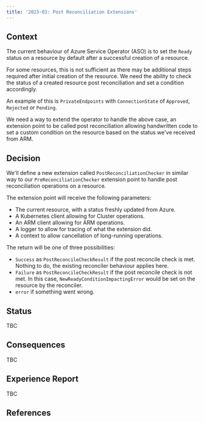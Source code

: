 ```yaml
---
title: '2023-03: Post Reconciliation Extensions'
---
```


## Context

The current behaviour of Azure Service Operator (ASO) is to set the `Ready` status on a resource by default after a successful creation of a resource. 

For some resources, this is not sufficient as there may be additional steps required after initial creation of the resource. We need the ability to check the status of a created resource post reconciliation and set a condition accordingly. 

An example of this is `PrivateEndpoints` with `ConnectionState` of `Approved`, `Rejected` or `Pending`.

We need a way to extend the operator to handle the above case, an extension point to be called post reconciliation allowing handwritten code to set a custom condition on the resource based on the status we've received from ARM.

## Decision

We'll define a new extension called `PostReconciliationChecker` in similar way to our `PreReconciliationChecker` extension point to handle post reconciliation operations on a resource. 

The extension point will receive the following parameters:

- The current resource, with a status freshly updated from Azure.
- A Kubernetes client allowing for Cluster operations.
- An ARM client allowing for ARM operations.
- A logger to allow for tracing of what the extension did.
- A context to allow cancellation of long-running operations.

The return will be one of three possibilities:

- `Success` as `PostReconcileCheckResult` if the post reconcile check is met. Nothing to do, the existing reconciler behaviour applies here.  
- `Failure` as `PostReconcileCheckResult` if the post reconcile check is not met. In this case, `NewReadyConditionImpactingError` would be set on the resource by the reconciler.
- `error` if something went wrong.

## Status

TBC

## Consequences

TBC

## Experience Report

TBC

## References